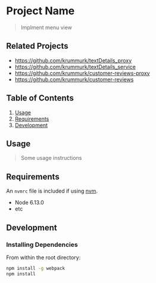 # Project Name

> Implment menu view 

## Related Projects

  - https://github.com/krummurk/textDetails_proxy
  - https://github.com/krummurk/textDetails_service
  - https://github.com/krummurk/customer-reviews-proxy
  - https://github.com/krummurk/customer-reviews

## Table of Contents

1. [Usage](#Usage)
1. [Requirements](#requirements)
1. [Development](#development)

## Usage

> Some usage instructions

## Requirements

An `nvmrc` file is included if using [nvm](https://github.com/creationix/nvm).

- Node 6.13.0
- etc

## Development

### Installing Dependencies

From within the root directory:

```sh
npm install -g webpack
npm install
```

